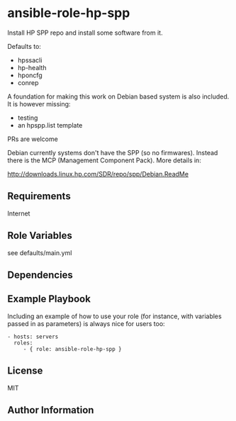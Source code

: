 ansible-role-hp-spp
=========

Install HP SPP repo and install some software from it.

Defaults to:
 - hpssacli
 - hp-health
 - hponcfg
 - conrep

A foundation for making this work on Debian based system is also
included. It is however missing:
 - testing
 - an hpspp.list template

PRs are welcome

Debian currently systems don't have the SPP (so no firmwares). Instead there is the
MCP (Management Component Pack). More details in: 

http://downloads.linux.hp.com/SDR/repo/spp/Debian.ReadMe

Requirements
------------

Internet

Role Variables
--------------

see defaults/main.yml

Dependencies
------------


Example Playbook
----------------

Including an example of how to use your role (for instance, with variables passed in as parameters) is always nice for users too:

    - hosts: servers
      roles:
         - { role: ansible-role-hp-spp }

License
-------

MIT

Author Information
------------------
